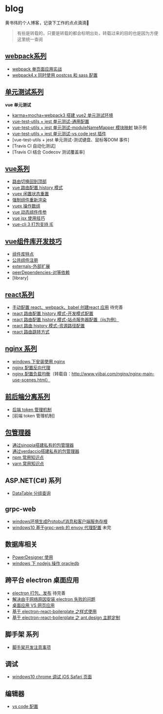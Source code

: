 # blog
黄书伟的个人博客，记录下工作的点点滴滴🐾

> 有些是转载的，只要是转载的都会标明出处，转载过来的目的也是因为方便这里统一查阅

## [webpack系列](https://github.com/huangshuwei/blog/labels/webpack)

- [webpack 单页面应用实战](https://github.com/huangshuwei/blog/issues/1) 
- [webpack4.x 同时使用 postcss 和 sass 配置](https://github.com/huangshuwei/blog/issues/17)



## [单元测试系列](https://github.com/huangshuwei/blog/labels/%E5%8D%95%E5%85%83%E6%B5%8B%E8%AF%95)

**vue 单元测试**
- [karma+mocha+webpack3 搭建 vue2 单元测试环境](https://github.com/huangshuwei/blog/issues/2)
- [vue-test-utils + jest 单元测试-通用配置](https://github.com/huangshuwei/blog/issues/23)
- [vue-test-utils + jest 单元测试-moduleNameMapper 模块映射](https://github.com/huangshuwei/blog/issues/50) 缺示例
- [vue-test-utils + jest 单元测试-vs code jest 插件](https://github.com/huangshuwei/blog/issues/51)
- [vue-test-utils + jest 单元测试-测试键盘、鼠标等DOM 事件]
- [Travis CI 自动化测试]
- [Travis CI 结合 Codecov 测试覆盖率]


## [vue系列](https://github.com/huangshuwei/blog/labels/vue)

- [路由切换回到顶部](https://github.com/huangshuwei/blog/issues/6)
- [vue 路由配置 history 模式](https://github.com/huangshuwei/blog/issues/7)
- [vuex 闲置状态重置](https://github.com/huangshuwei/blog/issues/11)
- [强制组件重新渲染](https://github.com/huangshuwei/blog/issues/19)
- [vuex 操作数组](https://github.com/huangshuwei/blog/issues/20)
- [vue 动态组件传参](https://github.com/huangshuwei/blog/issues/28)
- [vue jsx 使用技巧](https://github.com/huangshuwei/blog/issues/45)
- [vue-cli 3 打包支持 IE](https://github.com/huangshuwei/blog/issues/52)

## [vue组件库开发技巧](https://github.com/huangshuwei/blog/labels/vue-library)
- [组件库特点](https://github.com/huangshuwei/blog/issues/49)
- [公共组件注册](https://github.com/huangshuwei/blog/issues/48)
- [externals-外部扩展](https://github.com/huangshuwei/blog/issues/46)
- [peerDependencies-对等依赖](https://github.com/huangshuwei/blog/issues/47)
- [library]

## [react系列](https://github.com/huangshuwei/blog/labels/react)

- [手动配置 react、webpack、babel 创建react 应用](https://github.com/huangshuwei/blog/issues/29) 待完善
- [react 路由配置 history 模式-开发模式配置](https://github.com/huangshuwei/blog/issues/30) 
- [react 路由配置 history 模式-站点服务器配置（iis为例）](https://github.com/huangshuwei/blog/issues/32)
- [react 路由 history 模式-资源路径配置](https://github.com/huangshuwei/blog/issues/35)
- [react 路由跳转方式](https://github.com/huangshuwei/blog/issues/31)


## [nginx 系列](https://github.com/huangshuwei/blog/labels/nginx)

- [windows 下安装使用 nginx](https://github.com/huangshuwei/blog/issues/8)
- [nginx 配置反向代理](https://github.com/huangshuwei/blog/issues/9)
- [nginx 配置负载均衡](https://github.com/huangshuwei/blog/issues/10)（转载自：http://www.yiibai.com/nginx/nginx-main-use-scenes.html）

## [前后端分离系列](https://github.com/huangshuwei/blog/labels/%E5%89%8D%E5%90%8E%E7%AB%AF%E5%88%86%E7%A6%BB%E6%96%B9%E6%A1%88)
- [后端 token 管理机制](https://github.com/huangshuwei/blog/issues/12)
- [前端 token 管理机制]

## [包管理器](https://github.com/huangshuwei/blog/labels/%E5%8C%85%E7%AE%A1%E7%90%86%E5%99%A8)
- [通过sinopia搭建私有的包管理器](https://github.com/huangshuwei/blog/issues/14) 
- [通过verdaccio搭建私有的包管理器](https://github.com/huangshuwei/blog/issues/15)
- [npm 常用知识点](https://github.com/huangshuwei/blog/issues/22)
- [yarn 常用知识点](https://github.com/huangshuwei/blog/issues/33)

## ASP.NET(C#) 系列
- [DataTable 分组查询](https://github.com/huangshuwei/blog/issues/18) 

## grpc-web

- [windows环境生成Protobuf消息和客户端服务存根](https://github.com/huangshuwei/blog/issues/53)
- [windows10 基于grpc-web 的 envoy 代理配置](https://github.com/huangshuwei/blog/issues/54) 未完

## 数据库相关
- [PowerDesigner 使用](https://github.com/huangshuwei/blog/issues/25) 
- [windows 下 nodejs 操作 oracledb](https://github.com/huangshuwei/blog/issues/26)

## 跨平台 electron 桌面应用
- [electron 打包、发布](https://github.com/huangshuwei/blog/issues/27) 待完善
- [解决由于网络原因安装 electron 失败的问题](https://github.com/huangshuwei/blog/issues/36)
- [桌面应用 VS 网页应用](https://github.com/huangshuwei/blog/issues/38)
- [基于 electron-react-boilerplate 之样式使用](https://github.com/huangshuwei/blog/issues/39)
- [基于 electron-react-boilerplate 之 ant.design 主题定制](https://github.com/huangshuwei/blog/issues/41)

## 脚手架 系列
- [脚手架开发注意事项](https://github.com/huangshuwei/blog/issues/42)

## 调试
- [windows10 chrome 调试 iOS Safari 页面](https://github.com/huangshuwei/blog/issues/43)

## 编辑器
- [vs code 配置](https://github.com/huangshuwei/blog/issues/40)



